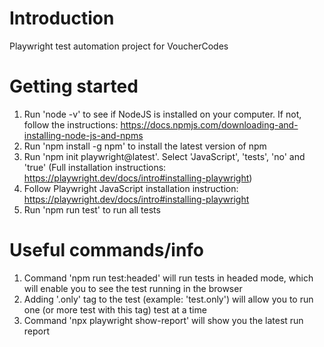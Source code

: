 # Introduction
Playwright test automation project for VoucherCodes 

# Getting started
1. Run 'node -v' to see if NodeJS is installed on your computer. If not, follow the instructions: https://docs.npmjs.com/downloading-and-installing-node-js-and-npms
2. Run 'npm install -g npm' to install the latest version of npm
3. Run 'npm init playwright@latest'. Select 'JavaScript', 'tests', 'no' and 'true' (Full installation instructions: https://playwright.dev/docs/intro#installing-playwright)
4. Follow Playwright JavaScript installation instruction: https://playwright.dev/docs/intro#installing-playwright
5. Run 'npm run test' to run all tests

# Useful commands/info
1. Command 'npm run test:headed' will run tests in headed mode, which will enable you to see the test running in the browser
2. Adding '.only' tag to the test (example: 'test.only') will allow you to run one (or more test with this tag) test at a time
3. Command 'npx playwright show-report' will show you the latest run report

